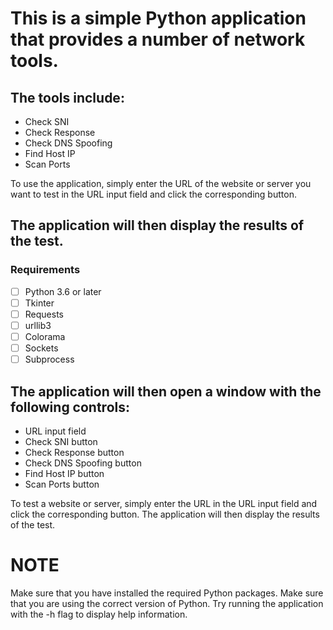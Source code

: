 # This is a simple Python application that provides a number of network tools. 

## The tools include:
* Check SNI
* Check Response
* Check DNS Spoofing
* Find Host IP
* Scan Ports

To use the application, simply enter the URL of the website or server you want to test in the URL input field and click the corresponding button. 

## The application will then display the results of the test.

### Requirements
* [ ] Python 3.6 or later
* [ ] Tkinter
* [ ] Requests
* [ ] urllib3
* [ ] Colorama
* [ ] Sockets
* [ ] Subprocess

## The application will then open a window with the following controls:
* URL input field
* Check SNI button
* Check Response button
* Check DNS Spoofing button
* Find Host IP button
* Scan Ports button

To test a website or server, simply enter the URL in the URL input field and click the corresponding button. The application will then display the results of the test.

# NOTE
Make sure that you have installed the required Python packages.
Make sure that you are using the correct version of Python.
Try running the application with the -h flag to display help information.

